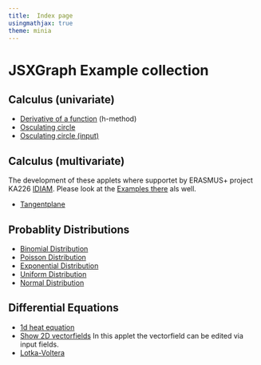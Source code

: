 ```yaml
---
title:  Index page
usingmathjax: true
theme: minia
---
```


# JSXGraph Example collection

## Calculus (univariate)

- [Derivative of a function](./JSXGraphExamples/Calculus-Derivative.html) (h-method)
- [Osculating circle](./JSXGraphExamples/Kruemmungskreis.html)
- [Osculating circle (input)](./JSXGraphExamples/Kruemmungskreis-input.html)

## Calculus (multivariate)
The development of these applets where supportet by ERASMUS+ project KA226 [IDIAM](idiamath.github.io). Please look at the [Examples there](https://idiamath.github.io/JSXGraphExamples/JSXGraphExamples.html) als well.

- [Tangentplane](./JSXGraphExamples/Tangent.html)





## Probablity Distributions

- [Binomial Distribution](./JSXGraphExamples/DistributionBinomial.html)
- [Poisson Distribution](./JSXGraphExamples/DistributionPoisson.html)
- [Exponential Distribution](./JSXGraphExamples/DistributionExponential.html)
- [Uniform Distribution](./JSXGraphExamples/DistributionUniform.html)
- [Normal Distribution](./JSXGraphExamples/DistributionNormal.html)

## Differential Equations
- [1d heat equation](./JSXGraphExamples/SolutionHeatEquationStat.html)
- [Show 2D vectorfields](./JSXGraphExamples/Vektorfelder-anzeigen-input.html) In this applet the vectorfield can be edited via input fields.
- [Lotka-Voltera](./JSXGraphExamples/vectorfield-Lotka.html) 
